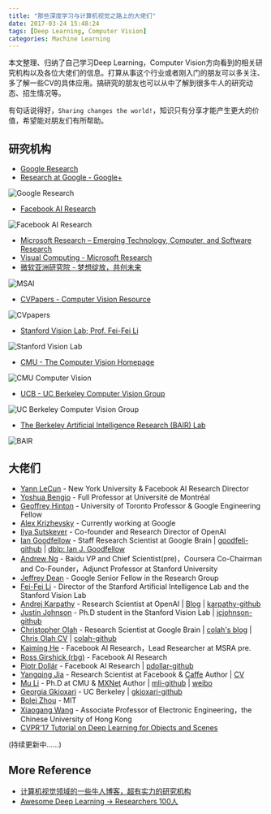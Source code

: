 ```yaml
---
title: "那些深度学习与计算机视觉之路上的大佬们"
date: 2017-03-24 15:48:24
tags: [Deep Learning, Computer Vision]
categories: Machine Learning
---
```


本文整理、归纳了自己学习Deep Learning，Computer Vision方向看到的相关研究机构以及各位大佬们的信息。打算从事这个行业或者刚入门的朋友可以多关注、多了解一些CV的具体应用。搞研究的朋友也可以从中了解到很多牛人的研究动态、招生情况等。

有句话说得好，`Sharing changes the world!`，知识只有分享才能产生更大的价值，希望能对朋友们有所帮助。

<!-- more -->

## 研究机构

- [Google Research](https://research.google.com/index.html)
- [Research at Google - Google+](https://plus.google.com/+ResearchatGoogle)

![Google Research](google_research.png)

- [Facebook AI Research](https://research.facebook.com/ai)

![Facebook AI Research](FAIR.png)

- [Microsoft Research – Emerging Technology, Computer, and Software Research](https://www.microsoft.com/en-us/research/?from=http%3A%2F%2Fresearch.microsoft.com%2Fen-us%2Fdefault.aspx)
- [Visual Computing - Microsoft Research](https://www.microsoft.com/en-us/research/group/visual-computing/?from=http%3A%2F%2Fresearch.microsoft.com%2Fen-us%2Fgroups%2Fvc%2F)
- [微软亚洲研究院 - 梦想绽放，共创未来](http://www.msra.cn/zh-cn/default.aspx)

![MSAI](MSAI.png)

- [CVPapers - Computer Vision Resource](http://www.cvpapers.com/)

![CVpapers](CVpapers.png)

- [Stanford Vision Lab; Prof. Fei-Fei Li](http://vision.stanford.edu/research.html)

![Stanford Vision Lab](Stanford_CV.png)

- [CMU - The Computer Vision Homepage](http://www.cs.cmu.edu/afs/cs/project/cil/ftp/html/vision.html)

![CMU Computer Vision](CMU_CV.png)

- [UCB - UC Berkeley Computer Vision Group](https://www2.eecs.berkeley.edu/Research/Projects/CS/vision/)

![UC Berkeley Computer Vision Group](UCB_CV.png)

- [The Berkeley Artificial Intelligence Research (BAIR) Lab](http://bair.berkeley.edu/)

![BAIR](BAIR.png)

## 大佬们

- [Yann LeCun](http://yann.lecun.com/) - New York University & Facebook AI Research Director
- [Yoshua Bengio](http://www.iro.umontreal.ca/~bengioy/yoshua_en/) - Full Professor at Université de Montréal
- [Geoffrey Hinton](http://www.cs.toronto.edu/~hinton/) - University of Toronto Professor & Google Engineering Fellow
- [Alex Krizhevsky](http://www.cs.toronto.edu/~kriz/) - Currently working at Google
- [Ilya Sutskever](http://www.cs.toronto.edu/~ilya/) - Co-founder and Research Director of OpenAI
- [Ian Goodfellow](http://www.iangoodfellow.com/) - Staff Research Scientist at Google Brain | [goodfeli-github](https://github.com/goodfeli) | [dblp: Ian J. Goodfellow](http://dblp.uni-trier.de/pers/hd/g/Goodfellow:Ian_J=)
- [Andrew Ng](http://www.andrewng.org/) - Baidu VP and Chief Scientist(pre)，Coursera Co-Chairman and Co-Founder，Adjunct Professor at Stanford University
- [Jeffrey Dean](https://research.google.com/pubs/jeff.html) - Google Senior Fellow in the Research Group
- [Fei-Fei Li](http://vision.stanford.edu/feifeili/) - Director of the Stanford Artificial Intelligence Lab and the Stanford Vision Lab
- [Andrej Karpathy](http://cs.stanford.edu/people/karpathy/) - Research Scientist at OpenAI | [Blog](http://karpathy.github.io/) | [karpathy-github](https://github.com/karpathy)
- [Justin Johnson](http://cs.stanford.edu/people/jcjohns/) - Ph.D student in the Stanford Vision Lab | [jcjohnson-github](https://github.com/jcjohnson)
- [Christopher Olah](http://colah.github.io/about.html) - Research Scientist at Google Brain | [colah's blog](http://colah.github.io/) | [Chris Olah CV](http://colah.github.io/cv.pdf) | [colah-github](https://github.com/colah/)
- [Kaiming He](http://kaiminghe.com/) - Facebook AI Research，Lead Researcher at MSRA pre.
- [Ross Girshick (rbg)](http://www.rossgirshick.info/) - Facebook AI Research
- [Piotr Dollár](http://pdollar.github.io/) - Facebook AI Research |  [pdollar-github](https://github.com/pdollar)
- [Yangqing Jia](http://daggerfs.com/) - Research Scientist at Facebook & [Caffe](http://caffe.berkeleyvision.org/) Author | [CV](http://daggerfs.com/assets/pdf/CV.pdf)
- [Mu Li](http://www.cs.cmu.edu/~muli/) - Ph.D at CMU & [MXNet](http://mxnet.io/index.html) Author | [mli-github](https://github.com/mli) | [weibo](http://weibo.com/mli65)
- [Georgia Gkioxari](https://people.eecs.berkeley.edu/~gkioxari/) - UC Berkeley | [gkioxari-github](https://github.com/gkioxari/)
- [Bolei Zhou](http://people.csail.mit.edu/bzhou/) - MIT
- [Xiaogang Wang](http://www.ee.cuhk.edu.hk/~xgwang/) - Associate Professor of Electronic Engineering，the Chinese University of Hong Kong
- [CVPR'17 Tutorial on Deep Learning for Objects and Scenes](http://deeplearning.csail.mit.edu/)

(持续更新中……)

## More Reference

- [计算机视觉领域的一些牛人博客，超有实力的研究机构](http://blog.csdn.net/adong76/article/details/42491401)
- [Awesome Deep Learning -> Researchers 100人](https://github.com/zhwhong/awesome-deep-learning#user-content-researchers)
